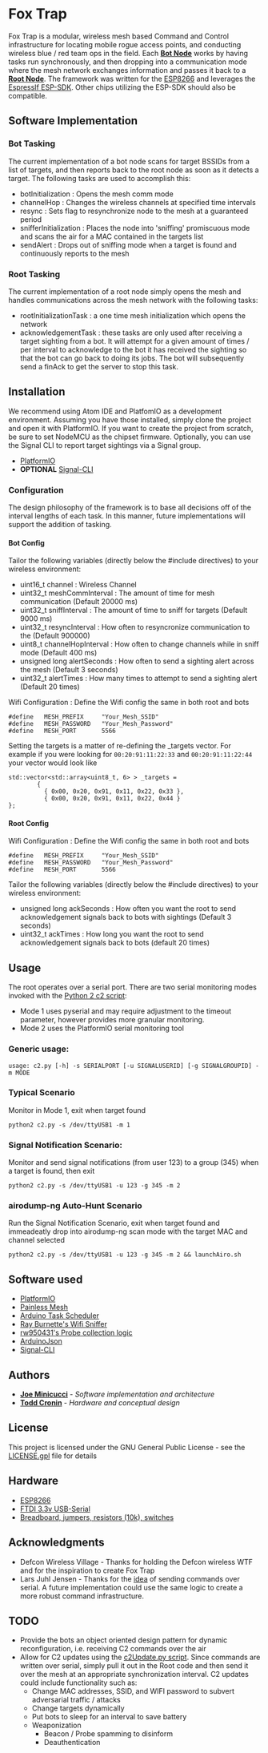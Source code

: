 # Fox Trap

Fox Trap is a modular, wireless mesh based Command and Control infrastructure for locating mobile rogue access points, and conducting wireless blue / red team ops in the field. Each **[Bot Node](https://github.com/joeminicucci/fox_trap/blob/master/fox_bot)** works by having tasks run synchronously, and then dropping into a communication mode where the mesh network exchanges information and passes it back to a **[Root Node](https://github.com/joeminicucci/fox_trap/tree/master/fox_track)**. The framework was written for the [ESP8266](https://www.espressif.com/en/products/hardware/esp8266ex/overview) and leverages the [EspressIf ESP-SDK](hhttps://www.espressif.com/en/products/software/esp-sdk/overview). Other chips utilizing the ESP-SDK should also be compatible.

## Software Implementation

### Bot Tasking
The current implementation of a bot node scans for target BSSIDs from a list of targets, and then reports back to the root node as soon as it detects a target. The following tasks are used to accomplish this:

   * botInitialization : Opens the mesh comm mode
   * channelHop : Changes the wireless channels at specified time intervals
   * resync : Sets flag to resynchronize node to the mesh at a guaranteed period
   * snifferInitialization : Places the node into 'sniffing' promiscuous mode and scans the air for a MAC contained in the targets list
   * sendAlert : Drops out of sniffing mode when a target is found and continuously reports to the mesh
   
### Root Tasking
The current implementation of a root node simply opens the mesh and handles communications across the mesh network with the following tasks:
   * rootInitializationTask : a one time mesh initialization which opens the network
   * acknowledgementTask : these tasks are only used after receiving a target sighting from a bot. It will attempt for a given amount of times / per interval to acknowledge to the bot it has received the sighting so that the bot can go back to doing its jobs. The bot will subsequently send a finAck to get the server to stop this task.

## Installation

We recommend using Atom IDE and PlatfomIO as a development environment. Assuming you have those installed, simply clone the project and open it with PlatformIO. If you want to create the project from scratch, be sure to set NodeMCU as the chipset firmware. Optionally, you can use the Signal CLI to report target sightings via a Signal group.
* [PlatformIO](https://github.com/esp8266/arduino#using-platformio)
* **OPTIONAL** [Signal-CLI](https://github.com/AsamK/signal-cli)

### Configuration
The design philosophy of the framework is to base all decisions off of the interval lengths of each task. In this manner, future implementations will support the addition of tasking.

#### Bot Config
Tailor the following variables (directly below the #include directives) to your wireless environment:
 * uint16_t channel : Wireless Channel 
 * uint32_t meshCommInterval : The amount of time for mesh communication (Default 20000 ms)
 * uint32_t sniffInterval : The amount of time to sniff for targets (Default 9000 ms)
 * uint32_t resyncInterval : How often to resyncronize communication to the (Default 900000)
 * uint8_t channelHopInterval : How often to change channels while in sniff mode (Default 400 ms)
 * unsigned long alertSeconds : How often to send a sighting alert across the mesh (Default 3 seconds)
 * uint32_t alertTimes : How many times to attempt to send a sighting alert (Default 20 times)

Wifi Configuration : Define the Wifi config the same in both root and bots
```
#define   MESH_PREFIX     "Your_Mesh_SSID"
#define   MESH_PASSWORD   "Your_Mesh_Password"
#define   MESH_PORT       5566
```
Setting the targets is a matter of re-defining the _targets vector. For example if you were looking for ``00:20:91:11:22:33`` and ``00:20:91:11:22:44`` your vector would look like
```
std::vector<std::array<uint8_t, 6> > _targets =
        {
          { 0x00, 0x20, 0x91, 0x11, 0x22, 0x33 },
          { 0x00, 0x20, 0x91, 0x11, 0x22, 0x44 }
};
```


#### Root Config

Wifi Configuration : Define the Wifi config the same in both root and bots
```
#define   MESH_PREFIX     "Your_Mesh_SSID"
#define   MESH_PASSWORD   "Your_Mesh_Password"
#define   MESH_PORT       5566
```
Tailor the following variables (directly below the #include directives) to your wireless environment:
 * unsigned long ackSeconds : How often you want the root to send acknowledgement signals back to bots with sightings (Default 3 seconds)
 * uint32_t ackTimes : How long you want the root to send acknowledgement signals back to bots (default 20 times)

## Usage
The root operates over a serial port. 
There are two serial monitoring modes invoked with the [Python 2 c2 script](fox_track/src/c2.py):
 * Mode 1 uses pyserial and may require adjustment to the timeout parameter, however provides more granular monitoring.
 * Mode 2 uses the PlatformIO serial monitoring tool
 
### Generic usage:

```
usage: c2.py [-h] -s SERIALPORT [-u SIGNALUSERID] [-g SIGNALGROUPID] -m MODE
```

### Typical Scenario
Monitor in Mode 1, exit when target found

```
python2 c2.py -s /dev/ttyUSB1 -m 1
```
### Signal Notification Scenario: 
Monitor and send signal notifications (from user 123) to a group (345) when a target is found, then exit

```
python2 c2.py -s /dev/ttyUSB1 -u 123 -g 345 -m 2
```

### airodump-ng Auto-Hunt Scenario
Run the Signal Notification Scenario, exit when target found and immeadeatly drop into airodump-ng scan mode with the target MAC and channel selected
```
python2 c2.py -s /dev/ttyUSB1 -u 123 -g 345 -m 2 && launchAiro.sh
```

## Software used

* [PlatformIO](https://github.com/esp8266/arduino#using-platformio)
* [Painless Mesh](https://gitlab.com/painlessMesh/painlessMesh)
* [Arduino Task Scheduler](https://github.com/arkhipenko/TaskScheduler)
* [Ray Burnette's Wifi Sniffer](https://www.hackster.io/rayburne/esp8266-mini-sniff-f6b93a)
* [rw950431's Probe collection logic](https://github.com/rw950431/ESP8266mini-sniff)
* [ArduinoJson](https://github.com/bblanchon/ArduinoJson)
* [Signal-CLI](https://github.com/AsamK/signal-cli)

## Authors

* **[Joe Minicucci](https://github.com/joeminiccci)** - *Software implementation and architecture*
* **[Todd Cronin](https://github.com/t0ddpar0dy)** - *Hardware and conceptual design*

## License

This project is licensed under the GNU General Public License - see the [LICENSE.gpl](LICENSE.gpl) file for details
 
## Hardware

* [ESP8266](https://www.amazon.com/gp/product/B071HCX3X7/ref=oh_aui_search_detailpage?ie=UTF8&psc=1)
* [FTDI 3.3v USB-Serial](https://www.amazon.com/SparkFun-FTDI-Basic-Breakout-3-3V/dp/B004G52QR0)
* [Breadboard, jumpers, resistors (10k), switches](https://www.amazon.com/SunFounder-Sidekick-Breadboard-Resistors-Mega2560/dp/B00DGNZ9G8)

## Acknowledgments

* Defcon Wireless Village - Thanks for holding the Defcon wireless WTF and for the inspiration to create Fox Trap
* Lars Juhl Jensen - Thanks for the [idea](https://github.com/larsjuhljensen/phatsniffer) of sending commands over serial. A future implementation could use the same logic to create a more robust command infrastructure.

## TODO
 * Provide the bots an object oriented design pattern for dynamic reconfiguration, i.e. receiving C2 commands over the air
 * Allow for C2 updates using the [c2Update.py script](c2Update.py). Since commands are written over serial, simply pull it out in the Root code and then send it over the mesh at an appropriate synchronization interval. C2 updates could include functionality such as:
   * Change MAC addresses, SSID, and WIFI password to subvert adversarial traffic / attacks
   * Change targets dynamically
   * Put bots to sleep for an interval to save battery
   * Weaponization
     * Beacon / Probe spamming to disinform
     * Deauthentication
